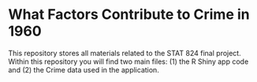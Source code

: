 # What Factors Contribute to Crime in 1960
This repository stores all materials related to the STAT 824 final project. Within this repository you will find two main files: (1) the R Shiny app code and (2) the Crime data used in the application.

